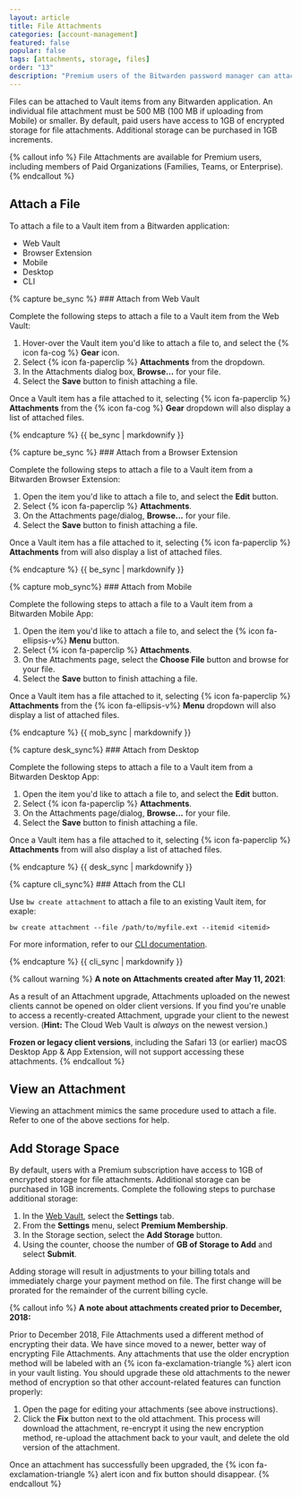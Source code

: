 ```yaml
---
layout: article
title: File Attachments
categories: [account-management]
featured: false
popular: false
tags: [attachments, storage, files]
order: "13"
description: "Premium users of the Bitwarden password manager can attach files to Vault items from any Bitwarden client app. Learn how to attach a file, view an attached file, or add storage space."
---
```


Files can be attached to Vault items from any Bitwarden application. An individual file attachment must be 500 MB (100 MB if uploading from Mobile) or smaller. By default, paid users have access to 1GB of encrypted storage for file attachments. Additional storage can be purchased in 1GB increments.

{% callout info %}
File Attachments are available for Premium users, including members of Paid Organizations (Families, Teams, or Enterprise).
{% endcallout %}

## Attach a File

To attach a file to a Vault item from a Bitwarden application:

<ul class="nav nav-tabs" id="myTab" role="tablist">
  <li class="nav-item" id="tab" role="presentation">
    <a class="nav-link active" id="wvtab" data-bs-toggle="tab" data-target="#wv" role="tab" aria-controls="wv" aria-selected="true">Web Vault</a>
  </li>
  <li class="nav-item" id="tab" role="presentation">
    <a class="nav-link" id="betab" data-bs-toggle="tab" data-target="#be" role="tab" aria-controls="be" aria-selected="true">Browser Extension</a>
  </li>
  <li class="nav-item" id="tab" role="presentation">
    <a class="nav-link" id="mobtab" data-bs-toggle="tab" data-target="#mob" role="tab" aria-controls="mob" aria-selected="false">Mobile</a>
  </li>
  <li class="nav-item" id="tab" role="presentation">
    <a class="nav-link" id="desktab" data-bs-toggle="tab" data-target="#desk" role="tab" aria-controls="desk" aria-selected="false">Desktop</a>
  </li>
  <li class="nav-item" id="tab" role="presentation">
    <a class="nav-link" id="clitab" data-bs-toggle="tab" data-target="#cli" role="tab" aria-controls="cli" aria-selected="false">CLI</a>
  </li>
</ul>

<div class="tab-content" id="clientsContent">
  <div class="tab-pane show active" id="wv" role="tabpanel" aria-labelledby="wvtab">
{% capture be_sync %}
### Attach from Web Vault

Complete the following steps to attach a file to a Vault item from the Web Vault:

1. Hover-over the Vault item you'd like to attach a file to, and select the {% icon fa-cog %} **Gear** icon.
2. Select {% icon fa-paperclip %} **Attachments** from the dropdown.
3. In the Attachments dialog box, **Browse...** for your file.
4. Select the **Save** button to finish attaching a file.

Once a Vault item has a file attached to it, selecting {% icon fa-paperclip %} **Attachments** from the {% icon fa-cog %} **Gear** dropdown will also display a list of attached files.

{% endcapture %}
{{ be_sync | markdownify }}
  </div>
  <div class="tab-pane" id="be" role="tabpanel" aria-labelledby="betab">
{% capture be_sync %}
### Attach from a Browser Extension

Complete the following steps to attach a file to a Vault item from a Bitwarden Browser Extension:

1. Open the item you'd like to attach a file to, and select the **Edit** button.
2. Select {% icon fa-paperclip %} **Attachments**.
3. On the Attachments page/dialog, **Browse...** for your file.
4. Select the **Save** button to finish attaching a file.

Once a Vault item has a file attached to it, selecting {% icon fa-paperclip %} **Attachments** from will also display a list of attached files.

{% endcapture %}
{{ be_sync | markdownify }}
  </div>
  <div class="tab-pane" id="mob" role="tabpanel" aria-labelledby="mobtab">
{% capture mob_sync%}
### Attach from Mobile

Complete the following steps to attach a file to a Vault item from a Bitwarden Mobile App:

1. Open the item you'd like to attach a file to, and select the {% icon fa-ellipsis-v%} **Menu** button.
2. Select {% icon fa-paperclip %} **Attachments**.
3. On the Attachments page, select the **Choose File** button and browse for your file.
4. Select the **Save** button to finish attaching a file.

Once a Vault item has a file attached to it, selecting {% icon fa-paperclip %} **Attachments** from the {% icon fa-ellipsis-v%} **Menu** dropdown will also display a list of attached files.

{% endcapture %}
{{ mob_sync | markdownify }}
  </div>
  <div class="tab-pane" id="desk" role="tabpanel" aria-labelledby="desktab">
{% capture desk_sync%}
### Attach from Desktop

Complete the following steps to attach a file to a Vault item from a Bitwarden Desktop App:

1. Open the item you'd like to attach a file to, and select the **Edit** button.
2. Select {% icon fa-paperclip %} **Attachments**.
3. On the Attachments page/dialog, **Browse...** for your file.
4. Select the **Save** button to finish attaching a file.

Once a Vault item has a file attached to it, selecting {% icon fa-paperclip %} **Attachments** from will also display a list of attached files.

{% endcapture %}
{{ desk_sync | markdownify }}
  </div>
  <div class="tab-pane" id="cli" role="tabpanel" aria-labelledby="clitab">
{% capture cli_sync%}
### Attach from the CLI

Use `bw create attachment` to attach a file to an existing Vault item, for exaple:

```
bw create attachment --file /path/to/myfile.ext --itemid <itemid>
```

For more information, refer to our [CLI documentation]({{site.baseurl}}/article/cli/).

{% endcapture %}
{{ cli_sync | markdownify }}
  </div>
</div>

{% callout warning %}
**A note on Attachments created after May 11, 2021**:

As a result of an Attachment upgrade, Attachments uploaded on the newest clients cannot be opened on older client versions. If you find you're unable to access a recently-created Attachment, upgrade your client to the newest version. (**Hint:** The Cloud Web Vault is *always* on the newest version.)

**Frozen or legacy client versions**, including the Safari 13 (or earlier) macOS Desktop App & App Extension, will not support accessing these attachments.
{% endcallout %}

## View an Attachment

Viewing an attachment mimics the same procedure used to attach a file. Refer to one of the above sections for help.

## Add Storage Space

By default, users with a Premium subscription have access to 1GB of encrypted storage for file attachments. Additional storage can be purchased in 1GB increments. Complete the following steps to purchase additional storage:

1. In the [Web Vault]({{site.baseurl}}/article/getting-started-webvault), select the **Settings** tab.
2. From the **Settings** menu, select **Premium Membership**.
3. In the Storage section, select the **Add Storage** button.
4. Using the counter, choose the number of **GB of Storage to Add** and select **Submit**.

Adding storage will result in adjustments to your billing totals and immediately charge your payment method on file. The first change will be prorated for the remainder of the current billing cycle.

{% callout info %}
**A note about attachments created prior to December, 2018:**

Prior to December 2018, File Attachments used a different method of encrypting their data. We have since moved to a newer, better way of encrypting File Attachments. Any attachments that use the older encryption method will be labeled with an {% icon fa-exclamation-triangle %} alert icon in your vault listing. You should upgrade these old attachments to the newer method of encryption so that other account-related features can function properly:

1. Open the page for editing your attachments (see above instructions).
2. Click the **Fix** button next to the old attachment. This process will download the attachment, re-encrypt it using the new encryption method, re-upload the attachment back to your vault, and delete the old version of the attachment.

Once an attachment has successfully been upgraded, the {% icon fa-exclamation-triangle %} alert icon and fix button should disappear.
{% endcallout %}
